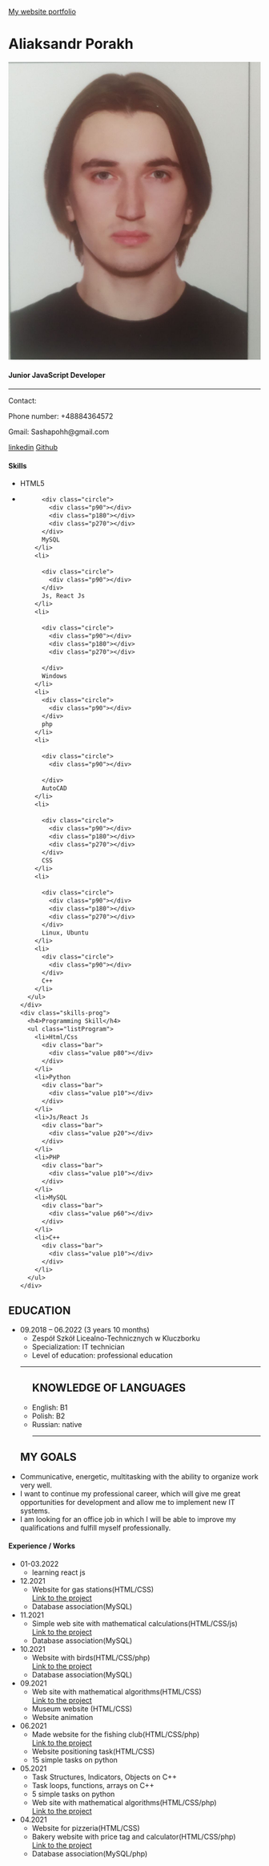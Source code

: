 [My website portfolio ](https://ybm3.github.io./)
<!DOCTYPE html>
<html lang="en">
  <head>
    <meta content="text/html; charset=UTF-8">
<body>
<div class="resume">
  <div class="left">
    <h1>Aliaksandr Porakh</h1>
    <div>
    <img class="photo" src="123.jpg" alt="photo">
    </div>
    <h4>Junior JavaScript Developer</h4>
    <hr>
    <p>Contact:</p>
    <p>Phone number: +48884364572</p>
    <p>Gmail: Sashapohh@gmail.com</p>
    <div class="buttons">
      <a class="btn" href="https://www.linkedin.com/in/aliaksandr-porakh-34ba96235/" target="_blank">linkedin</a>
      <a class="btn" href="https://github.com/YBM3" target="_blank">Github</a>
    </div>
    <div class="block">
      <h4>Skills</h4>
      <ul class="listSkill">
        <li>
          <div class="circle">
            <div class="p90"></div>
            <div class="p180"></div>
            <div class="p270"></div>
          </div>
          HTML5
        </li>
        <li>
          
          <div class="circle">
            <div class="p90"></div>
            <div class="p180"></div>
            <div class="p270"></div>
          </div>
          MySQL
        </li>
        <li>
          
          <div class="circle">
            <div class="p90"></div>
          </div>
          Js, React Js
        </li>
        <li>
          
          <div class="circle">
            <div class="p90"></div>
            <div class="p180"></div>
            <div class="p270"></div>
            
          </div>
          Windows
        </li>
        <li>
          <div class="circle">
            <div class="p90"></div>
          </div>
          php
        </li>
        <li>
          
          <div class="circle">
            <div class="p90"></div>
            
          </div>
          AutoCAD
        </li>
        <li>
          
          <div class="circle">
            <div class="p90"></div>
            <div class="p180"></div>
            <div class="p270"></div>
          </div>
          CSS
        </li>
        <li>
          
          <div class="circle">
            <div class="p90"></div>
            <div class="p180"></div>
            <div class="p270"></div>
          </div>
          Linux, Ubuntu
        </li>
        <li>
          <div class="circle">
            <div class="p90"></div>
          </div>
          C++
        </li>
      </ul>
    </div>
    <div class="skills-prog">
      <h4>Programming Skill</h4>
      <ul class="listProgram">
        <li>Html/Css
          <div class="bar">
            <div class="value p80"></div>
          </div>
        </li>
        <li>Python
          <div class="bar">
            <div class="value p10"></div>
          </div>
        </li>
        <li>Js/React Js
          <div class="bar">
            <div class="value p20"></div>
          </div>
        </li>
        <li>PHP
          <div class="bar">
            <div class="value p10"></div>
          </div>
        </li>
        <li>MySQL
          <div class="bar">
            <div class="value p60"></div>
          </div>
        </li>
        <li>C++
          <div class="bar">
            <div class="value p10"></div>
          </div>
        </li>
      </ul>
    </div>
  </div>
  <div class="right">
    <div class="decoration"></div>
    <div class="block">
      <h2>EDUCATION</h2>
       <ul>
        <li class="year">09.2018 – 06.2022 (3 years 10 months)
          <ul>
          <li>Zespół Szkół Licealno-Technicznych w Kluczborku</li>
          <li>Specialization:  IT technician</li>
          <li>Level of education: professional education</li>
        </ul>
          </li>
          <hr>
        <ul>
        <h2>KNOWLEDGE OF LANGUAGES</h2>
        <li>English: B1</li>
          <li>Polish:  B2 </li> 
          <li>Russian:  native</li>
          <hr>
        </ul>
        <h2>MY GOALS</h2>
        <li>Communicative, energetic, multitasking with the ability to organize work very well.</li>
        <li>I want to continue my professional career, which will give me great opportunities for development and allow me to implement new IT systems.</li>
        <li>I am looking for an office job in which I will be able to improve my qualifications and fulfill myself professionally.</li>
      </ul>
    <div class="block">
      <h4>Experience / Works</h4>
      <ul class="listExperience">
        <li class="year">01-03.2022
          <ul>
            <li>learning react js</li>
          </ul>
        </li><li class="year">12.2021
          <ul>
            <li>Website for gas stations(HTML/CSS)</li>
            <a href="https://github.com/YBM3/Experience-Works/tree/main/gas%20station">Link to the project</a> 
            <li>Database association(MySQL)</li>
          </ul>
        </li><li class="year">11.2021
          <ul>
            <li>Simple web site with mathematical calculations(HTML/CSS/js)</li>
            <a href="https://github.com/YBM3/Experience-Works/tree/main/Simple%20web%20site%20with%20mathematical%20calculations">Link to the project</a>
            <li>Database association(MySQL)</li>
          </ul>
        </li><li class="year">10.2021
          <ul>
            <li>Website with birds(HTML/CSS/php)</li>
            <a href="https://github.com/YBM3/Experience-Works/tree/main/Website%20with%20birds">Link to the project</a>
            <li>Database association(MySQL)</li>
          </ul>
          </li><li class="year">09.2021
            <ul>
              <li>Web site with mathematical algorithms(HTML/CSS)</li>
              <a href="https://github.com/YBM3/Experience-Works/tree/main/simple%20task%20js">Link to the project</a>
              <li>Museum website (HTML/CSS)</li>
              <li>Website animation</li>
            </ul>
        </li><li class="year">06.2021
          <ul>
            <li>Made website for the fishing club(HTML/CSS/php)</li>
            <a href="https://github.com/YBM3/Experience-Works/tree/main/Made%20website%20for%20the%20fishing%20club">Link to the project</a>
            <li>Website positioning task(HTML/CSS)</li>
            <li>15 simple tasks on python</li>
          </ul>
        </li>
        <li class="year">05.2021 
          <ul>
            <li>Task Structures, Indicators, Objects on C++</li>
            <li>Task loops, functions, arrays on C++</li>
            <li>5 simple tasks on python</li>
            <li>Web site with mathematical algorithms(HTML/CSS/php)</li>
            <a href="https://github.com/YBM3/Experience-Works/tree/main/simple%20task%20js">Link to the project</a>
          </ul>
        </li>
        <li class="year">04.2021
          <ul>
             <li>Website for pizzeria(HTML/CSS)</li>
            <li>Bakery website with price tag and calculator(HTML/CSS/php)</li>
            <a href="https://github.com/YBM3/Experience-Works/tree/main/bakery">Link to the project</a>
            <li>Database association(MySQL/php)</li>
          </ul>
        </li>
      </ul>
    </div>
    </div>
  </div>
</div>
</body>
</html>
